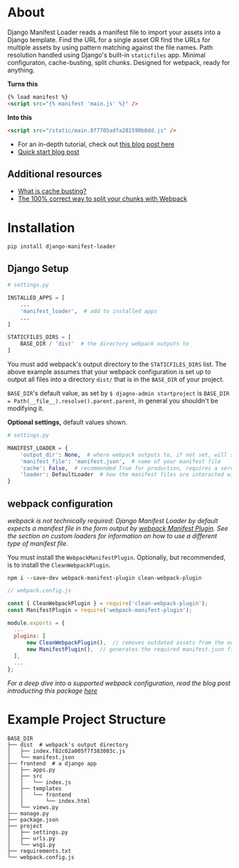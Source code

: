 # About

Django Manifest Loader reads a manifest file to import your assets into a Django template. Find
the URL for a single asset OR find the URLs for multiple assets by using
pattern matching against the file names. Path resolution handled using
Django's built-in `staticfiles` app. Minimal configuraton, cache-busting, split chunks.
Designed for webpack, ready for anything. 

**Turns this**

```html
{% load manifest %}
<script src="{% manifest 'main.js' %}" />
```

**Into this**

```html
<script src="/static/main.8f7705adfa281590b8dd.js" />
```

* For an in-depth tutorial, check out [this blog post here](https://medium.com/@shonin/django-and-webpack-now-work-together-seamlessly-a90cffdbab8e)
* [Quick start blog post](https://medium.com/@shonin/django-and-webpack-in-4-short-steps-b39bd3380c71)

## Additional resources

* [What is cache busting?](https://www.keycdn.com/support/what-is-cache-busting)
* [The 100% correct way to split your chunks with Webpack](https://medium.com/hackernoon/the-100-correct-way-to-split-your-chunks-with-webpack-f8a9df5b7758)

# Installation

```shell
pip install django-manifest-loader
```


## Django Setup

```python
# settings.py

INSTALLED_APPS = [
    ...
    'manifest_loader',  # add to installed apps
    ...
]

STATICFILES_DIRS = [
    BASE_DIR / 'dist'  # the directory webpack outputs to
]
```

You must add webpack's output directory to the `STATICFILES_DIRS` list. 
The above example assumes that your webpack configuration is set up to output all files into a directory `dist/` that is 
in the `BASE_DIR` of your project.

`BASE_DIR`'s default value, as set by `$ djagno-admin startproject` is `BASE_DIR = Path(__file__).resolve().parent.parent`, in general 
you shouldn't be modifying it.

**Optional settings,** default values shown.
```python
# settings.py

MANIFEST_LOADER = {
    'output_dir': None,  # where webpack outputs to, if not set, will search in STATICFILES_DIRS for the manifest. 
    'manifest_file': 'manifest.json',  # name of your manifest file
    'cache': False,  # recommended True for production, requires a server restart to pick up new values from the manifest.
    'loader': DefaultLoader  # how the manifest files are interacted with 
}
```


## webpack configuration

_webpack is not technically required: Django Manifest Loader by default expects a manifest file in the form output by [webpack Manifest Plugin](https://github.com/shellscape/webpack-manifest-plugin). See the section on custom loaders for information on how to use a different type of manifest file._

You must install the `WebpackManifestPlugin`. Optionally, but recommended, is to install the `CleanWebpackPlugin`.

```shell
npm i --save-dev webpack-manifest-plugin clean-webpack-plugin
```

```javascript
// webpack.config.js

const { CleanWebpackPlugin } = require('clean-webpack-plugin');
const ManifestPlugin = require('webpack-manifest-plugin');

module.exports = {
  ...
  plugins: [
      new CleanWebpackPlugin(),  // removes outdated assets from the output dir
      new ManifestPlugin(),  // generates the required manifest.json file
  ],
  ...
};
```

_For a deep dive into a supported webpack configuration, read the blog post introducting this package [here](https://medium.com/@shonin/django-and-webpack-now-work-together-seamlessly-a90cffdbab8e)_

# Example Project Structure

```
BASE_DIR
├── dist  # webpack's output directory
│   ├── index.f82c02a005f7f383003c.js
│   └── manifest.json
├── frontend  # a django app
│   ├── apps.py
│   ├── src
│   │   └── index.js
│   ├── templates
│   │   └── frontend
│   │       └── index.html
│   └── views.py
├── manage.py
├── package.json
├── project
│   ├── settings.py
│   ├── urls.py
│   └── wsgi.py
├── requirements.txt
└── webpack.config.js
```